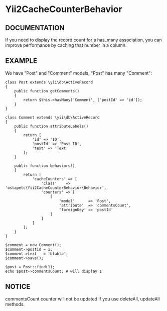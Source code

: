 Yii2CacheCounterBehavior
========================

DOCUMENTATION
-------------
If you need to display the record count for a has_many association, you can improve performance by caching that number in a column.

EXAMPLE
-------------
We have "Post" and "Comment" models, "Post" has many "Comment":

```
class Post extends \yii\db\ActiveRecord
{
    public function getComments()
    {
        return $this->hasMany('Comment', ['postId' => 'id']);
    }
}
```

```
class Comment extends \yii\db\ActiveRecord
{
	public function attributeLabels()
	{
		return [
			'id' => 'ID',
			'postId' => 'Post ID',
			'text' => 'Text'
		];
	}

    public function behaviors()
    {
        return [
            'cacheCounters' => [
                'class'    => 'ostapetc\Yii2CacheCounterBehavior\Behavior',
                'counters' => [
                    [
                        'model'      => 'Post',
                        'attribute'  => 'commentsCount',
                        'foreignKey' => 'postId'
                    ]
                ]
            ]
        ];
    }
}
```

```
$comment = new Comment();
$comment->postId = 1;
$comment->text   = 'blabla';
$comment->save();

$post = Post::find(1);
echo $post->commentsCount; # will display 1
```

NOTICE
-------------
commentsCount counter will not be updated if you use deleteAll, updateAll methods.